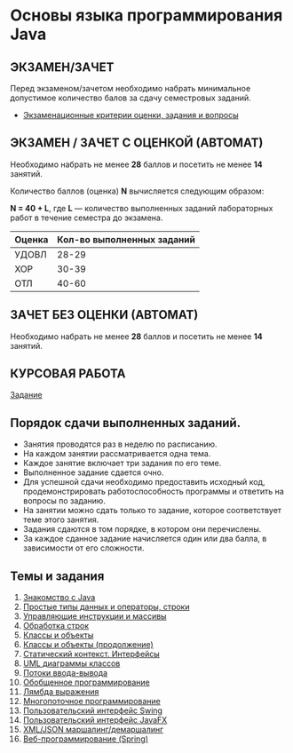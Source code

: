 # Основы языка программирования Java

## ЭКЗАМЕН/ЗАЧЕТ

Перед экзаменом/зачетом необходимо набрать минимальное допустимое количество балов за сдачу семестровых заданий.

- [Экзаменационные критерии оценки, задания и вопросы](exam.md)


## ЭКЗАМЕН / ЗАЧЕТ С ОЦЕНКОЙ (АВТОМАТ)

Необходимо набрать не менее **28** баллов и посетить не менее **14** занятий.

Количество баллов (оценка) **N** вычисляется следующим образом:

**N = 40 + L**, где **L** — количество выполненных заданий лабораторных работ в течение семестра до экзамена.

| **Оценка** | **Кол-во выполненных заданий** |
| --- | --- |
| УДОВЛ | 28-29 |
| ХОР | 30-39 |
| ОТЛ | 40-60 |

## ЗАЧЕТ БЕЗ ОЦЕНКИ (АВТОМАТ)

Необходимо набрать не менее **28** баллов и посетить не менее **14** занятий.

## КУРСОВАЯ РАБОТА

[Задание](termpaper.md)

## Порядок сдачи выполненных заданий.
- Занятия проводятся раз в неделю по расписанию.
- На каждом занятии рассматривается одна тема.
- Каждое занятие включает три задания по его теме.
- Выполненное задание сдается очно.
- Для успешной сдачи необходимо предоставить исходный код, продемонстрировать работоспособность программы и ответить на вопросы по заданию.
- На занятии можно сдать только то задание, которое соответствует теме этого занятия.
- Задания сдаются в том порядке, в котором они перечислены.
- За каждое сданное задание начисляется один или два балла, в зависимости от его сложности.

## Темы и задания

1. [Знакомство с Java](L01.md)
2. [Простые типы данных и операторы, строки](L02.md)
3. [Управляющие инструкции и массивы](L03.md)
4. [Обработка строк](L04.md)
5. [Классы и объекты](L05.md)
6. [Классы и объекты (продолжение)](L06.md)
7. [Статический контекст. Интерфейсы](L07.md)
8. [UML диаграммы классов](L08.md)
9. [Потоки ввода-вывода](L09.md)
10. [Обобщенное программирование](L010.md)
11. [Лямбда выражения](L11.md)
12. [Многопоточное программирование](L12.md)
13. [Пользовательский интерфейс Swing](L13.md)
14. [Пользовательский интерфейс JavaFX](L14.md)
15. [XML/JSON маршалинг/демаршалинг](L15.md)
16. [Веб-программирование (Spring)](L16.md)
